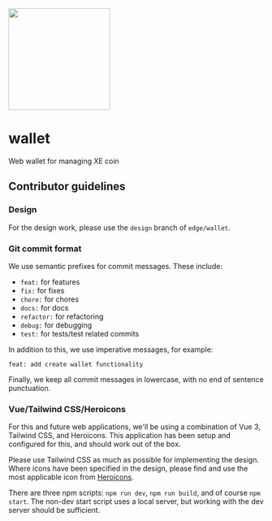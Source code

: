 <img src="https://cdn.edge.network/assets/img/edge-logo-green.svg" width="200">

# wallet

Web wallet for managing XE coin

## Contributor guidelines

### Design

For the design work, please use the `design` branch of `edge/wallet`.

### Git commit format

We use semantic prefixes for commit messages. These include:

- `feat:` for features
- `fix:` for fixes
- `chore:` for chores
- `docs:` for docs
- `refactor:` for refactoring
- `debug:` for debugging
- `test:` for tests/test related commits

In addition to this, we use imperative messages, for example:

`feat: add create wallet functionality`

Finally, we keep all commit messages in lowercase, with no end of sentence punctuation.

### Vue/Tailwind CSS/Heroicons

For this and future web applications, we'll be using a combination of Vue 3, Tailwind CSS, and Heroicons. This application has been setup and configured for this, and should work out of the box.

Please use Tailwind CSS as much as possible for implementing the design. Where icons have been specified in the design, please find and use the most applicable icon from [Heroicons](https://heroicons.com/).

There are three npm scripts: `npm run dev`, `npm run build`, and of course `npm start`. The non-dev start script uses a local server, but working with the dev server should be sufficient.
